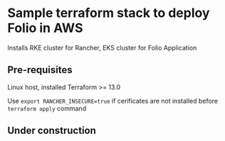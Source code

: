 # Sample terraform stack to deploy Folio in AWS

Installs RKE cluster for Rancher, EKS cluster for Folio Application

## Pre-requisites
Linux host, installed Terraform >= 13.0

Use `export RANCHER_INSECURE=true` if cerificates are not installed before `terraform apply` command

## Under construction

